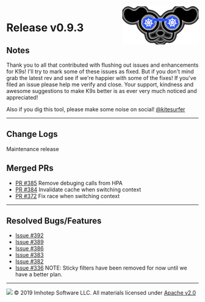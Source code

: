 <img src="https://raw.githubusercontent.com/derailed/k9s/master/assets/k9s_small.png" align="right" width="200" height="auto"/>

# Release v0.9.3

## Notes

Thank you to all that contributed with flushing out issues and enhancements for K9s! I'll try to mark some of these issues as fixed. But if you don't mind grab the latest rev and see if we're happier with some of the fixes! If you've filed an issue please help me verify and close. Your support, kindness and awesome suggestions to make K9s better is as ever very much noticed and appreciated!

Also if you dig this tool, please make some noise on social! [@kitesurfer](https://twitter.com/kitesurfer)

---

## Change Logs

Maintenance release

## Merged PRs

* [PR #385](https://github.com/derailed/k9s/pull/385) Remove debuging calls from HPA
* [PR #384](https://github.com/derailed/k9s/issues/384) Invalidate cache when switching context
* [PR #372](https://github.com/derailed/k9s/pull/372) Fix race when switching context

---

## Resolved Bugs/Features

* [Issue #392](https://github.com/derailed/k9s/issues/392)
* [Issue #389](https://github.com/derailed/k9s/issues/389)
* [Issue #386](https://github.com/derailed/k9s/issues/386)
* [Issue #383](https://github.com/derailed/k9s/issues/383)
* [Issue #382](https://github.com/derailed/k9s/issues/382)
* [Issue #336](https://github.com/derailed/k9s/issues/336) NOTE: Sticky filters have been removed for now until we have a better plan.

---

<img src="https://raw.githubusercontent.com/derailed/k9s/master/assets/imhotep_logo.png" width="32" height="auto"/> © 2019 Imhotep Software LLC. All materials licensed under [Apache v2.0](http://www.apache.org/licenses/LICENSE-2.0)
